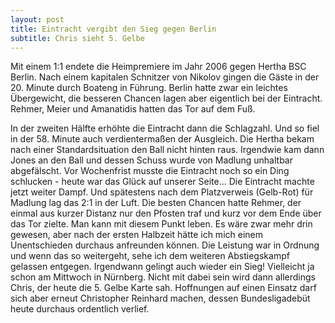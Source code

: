 ```yaml
---
layout: post
title: Eintracht vergibt den Sieg gegen Berlin
subtitle: Chris sieht 5. Gelbe
---
```


Mit einem 1:1 endete die Heimpremiere im Jahr 2006 gegen Hertha BSC Berlin. Nach einem kapitalen Schnitzer von Nikolov gingen die Gäste in der 20. Minute durch Boateng in Führung. Berlin hatte zwar ein leichtes Übergewicht, die besseren Chancen lagen aber eigentlich bei der Eintracht. Rehmer, Meier und Amanatidis hatten das Tor auf dem Fuß.

In der zweiten Hälfte erhöhte die Eintracht dann die Schlagzahl. Und so fiel in der 58. Minute auch verdientermaßen der Ausgleich. Die Hertha bekam nach einer Standardsituation den Ball nicht hinten raus. Irgendwie kam dann Jones an den Ball und dessen Schuss wurde von Madlung unhaltbar abgefälscht. Vor Wochenfrist musste die Eintracht noch so ein Ding schlucken - heute war das Glück auf unserer Seite... Die Eintracht machte jetzt weiter Dampf. Und spätestens nach dem Platzverweis (Gelb-Rot) für Madlung lag das 2:1 in der Luft. Die besten Chancen hatte Rehmer, der einmal aus kurzer Distanz nur den Pfosten traf und kurz vor dem Ende über das Tor zielte. Man kann mit diesem Punkt leben. Es wäre zwar mehr drin gewesen, aber nach der ersten Halbzeit hätte ich mich einem Unentschieden durchaus anfreunden können. Die Leistung war in Ordnung und wenn das so weitergeht, sehe ich dem weiteren Abstiegskampf gelassen entgegen. Irgendwann gelingt auch wieder ein Sieg! Vielleicht ja schon am Mittwoch in Nürnberg. Nicht mit dabei sein wird dann allerdings Chris, der heute die 5. Gelbe Karte sah. Hoffnungen auf einen Einsatz darf sich aber erneut Christopher Reinhard machen, dessen Bundesligadebüt heute durchaus ordentlich verlief.
